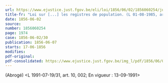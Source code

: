 ```yaml
---
url: https://www.ejustice.just.fgov.be/eli/loi/1856/06/02/1856060254/justel
title-fr: "Loi sur [...] les registres de population. (L 01-08-1985, art. 83.1) Voir modification(s)"
date: 1856-06-02
source:
number: 1856060254
page: 1974
case: 1856-06-02/30
publication: 1856-06-07
starts: 17-06-1856
modifies:
pdf-original:
pdf-consolidated: https://www.ejustice.just.fgov.be/img_l/pdf/1856/06/02/1856060254_F.pdf
---
```


(Abrogé) <L 1991-07-19/31, art. 10, 002;  En vigueur :  13-09-1991>

